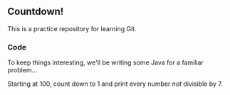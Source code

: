 ## Countdown!

This is a practice repository for learning Git.

### Code

To keep things interesting, we'll be writing some Java for a familiar problem...

Starting at 100, count down to 1 and print every number *not* divisible by 7.